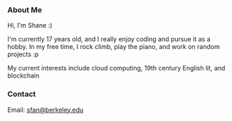 ### About Me
Hi, I'm Shane :)

I'm currently 17 years old, and I really enjoy coding and pursue it as a hobby. In my free time, I rock climb, play the piano, and work on random projects :p

My current interests include cloud computing, 19th century English lit, and blockchain


### Contact
Email: sfan@berkeley.edu



